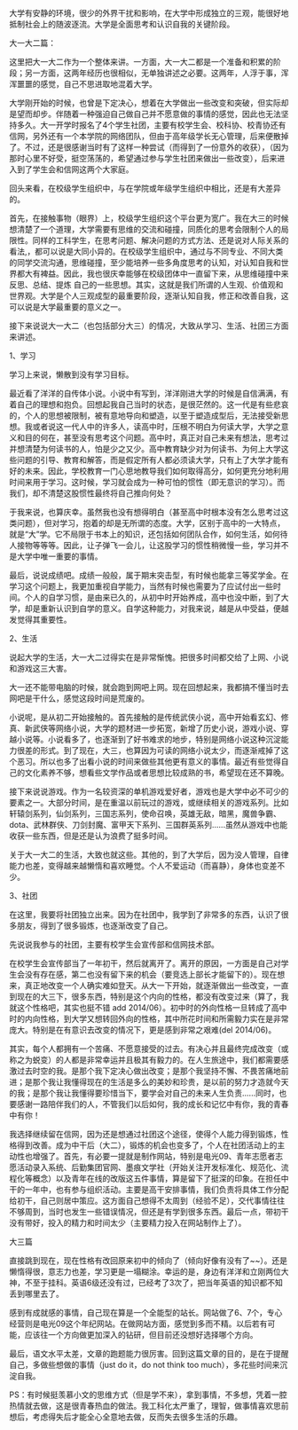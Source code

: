 大学有安静的环境，很少的外界干扰和影响，在大学中形成独立的三观，能很好地抵制社会上的随波逐流。大学是全面思考和认识自我的关键阶段。

大一大二篇：

这里把大一大二作为一个整体来讲。一方面，大一大二都是一个准备和积累的阶段；另一方面，这两年经历也很相似，无单独讲述之必要。这两年，人浮于事，浑浑噩噩的感觉，自己不思进取地混着大学。

大学刚开始的时候，也曾是下定决心，想着在大学做出一些改变和突破，但实际却是望而却步。伴随着一种强迫自己做自己并不愿意做的事情的感觉，因此也无法坚持多久。大一开学时报名了4个学生社团，主要有校学生会、校科协、校青协还有信网，另外还有一个本学院的网络团队，但由于高年级学长无心管理，后来便散掉了。不过，还是很感谢当时有了这样一种尝试（而得到了一份意外的收获），（因为那时心里不好受，挺空荡荡的，希望通过参与学生社团来做出一些改变），后来进入到了学生会和信网这两个大家庭。

回头来看，在校级学生组织中，与在学院或年级学生组织中相比，还是有大差异的。

首先，在接触事物（眼界）上，校级学生组织这个平台更为宽广。我在大三的时候想清楚了一个道理，大学需要有思维的交流和碰撞，同质化的思考会限制个人的局限性。同样的工科学生，在思考问题、解决问题的方式方法、还是说对人际关系的看法,，都可以说是大同小异的。在校级学生组织中，通过与不同专业、不同大类的同学交流沟通，思维碰撞，至少能培养一些多角度思考的认知，对认知自我和世界都大有裨益。因此，我也很庆幸能够在校级团体中一直留下来，从思维碰撞中来 反思、总结、提炼 自己的一些思想。其实，这就是我们所谓的人生观、价值观和世界观。大学是个人三观成型的最重要阶段，逐渐认知自我，修正和改善自我，这可以说是大学最重要的意义之一。

接下来说说大一大二（也包括部分大三）的情况，大致从学习、生活、社团三方面来讲述。

1、学习

学习上来说，懒散到没有学习目标。

最近看了洋洋的自传体小说。小说中有写到，洋洋刚进大学的时候是自信满满，有着自己的理想和抱负。回想起我自己当时的状态，是很茫然的。这一代是有些悲哀的，个人的思想被限制，被有意地导向和塑造，以至于塑造成型后，无法接受新思想。我或者说这一代人中的许多人，读高中时，压根不明白为何读大学，大学之意义和目的何在，甚至没有思考这个问题。高中时，真正对自己未来有想法，思考过并想清楚为何读书的人，怕是少之又少。高中教育缺少对为何读书、为何上大学这些问题的引导、教育和解答，而是假定所有人都必须读大学，只有上了大学才能有好的未来。因此，学校教育一门心思地教导我们如何取得高分，如何更充分地利用时间来用于学习。这时候，学习就会成为一种可怕的惯性（即无意识的学习）。而我们，却不清楚这股惯性最终将自己推向何处？

于我来说，也算庆幸。虽然我也没有想得明白（甚至高中时根本没有怎么思考过这类问题），但对学习，抱着的却是无所谓的态度。大学，区别于高中的一大特点，就是“大”学。它不局限于书本上的知识，还包括如何团队合作，如何生活，如何待人接物等等等。因此，让子弹飞一会儿，让这股学习的惯性稍微慢一些，学习并不是大学中唯一重要的事情。

最后，说说成绩吧。成绩一般般，属于期末突击型，有时候也能拿三等奖学金。在学习这个问题上，我更加重视自学能力，当然有时候也需要为了应试付出一些时间。个人的自学习惯，是由来已久的，从初中时开始养成，高中也没中断，到了大学，却是重新认识到自学的意义。自学这种能力，对我来说，越是从中受益，便越发觉得其重要性。

2、生活

说起大学的生活，大一大二过得实在是非常惭愧。把很多时间都交给了上网、小说和游戏这三大害。

大一还不能带电脑的时候，就会跑到网吧上网。现在回想起来，我都搞不懂当时去网吧是干什么，感觉这段时间是荒废的。

小说呢，是从初二开始接触的。首先接触的是传统武侠小说，高中开始看玄幻、修真、新武侠等网络小说，大学的题材进一步拓宽，新增了历史小说，游戏小说、穿越小说等。小说看多了，也逐渐到了好书难求的地步，特别是网络小说这种沉淀能力很差的形式。到了现在，大三，也算因为可读的网络小说太少，而逐渐戒掉了这个恶习。所以也多了出看小说的时间来做些其他更有意义的事情。最近有些觉得自己的文化素养不够，想看些文学作品或者思想比较成熟的书，希望现在还不算晚。

接下来说说游戏。作为一名较资深的单机游戏爱好者，游戏也是大学中必不可少的要素之一。大部分时间，是在重温以前玩过的游戏，或继续相关的游戏系列。比如轩辕剑系列，仙剑系列，三国志系列，使命召唤，英雄无敌，暗黑，魔兽争霸、dota、武林群侠、刀剑封魔、富甲天下系列、三国群英系列......虽然从游戏中也能收获一些东西，但是还是认为浪费了挺多时间。

关于大一大二的生活，大致也就这些。其他的，到了大学后，因为没人管理，自律能力也差，变得越来越懒惰和喜欢睡觉。个人不爱运动（而喜静），身体也变差不少。

3、社团

在这里，我要将社团独立出来。因为在社团中，我学到了非常多的东西，认识了很多朋友，得到了很多锻炼，也逐渐改变了自己。

先说说我参与的社团，主要有校学生会宣传部和信网技术部。

在校学生会宣传部当了一年初干，然后就离开了。离开的原因，一方面是自己对学生会没有存在感，第二也没有留下来的机会（要竞选上部长才能留下的）。现在想来，真正地改变一个人确实难如登天。从大一下开始，就逐渐做出一些改变，一直到现在的大三下，很多东西，特别是这个内向的性格，都没有改变过来（算了，我就这个性格吧，其实也挺不错 add 2014/06）。初中时的外向性格一旦转成了高中时的内向性格，到大学又想转回外向的性格，其中所花时间和所需毅力实在是非常庞大。特别是在有意识去改变的情况下，更是感到非常之艰难(del 2014/06)。

其实，每个人都拥有一个苦痛、不愿意接受的过去。有决心并且最终完成改变（或称之为蜕变）的人都是非常幸运并且极其有毅力的。在人生旅途中，我们都需要感激过去时空的我。是那个我下定决心做出改变；是那个我坚持不懈、不畏苦痛地前进；是那个我让我懂得现在的生活是多么的美妙和珍贵，是以前的努力才造就今天的我；是那个我让我懂得要珍惜当下，要学会对自己的未来人生负责......同时，也要感谢一路陪伴我们的人，不管我们以后如何，我的成长和记忆中有你，我的青春中有你！

我选择继续留在信网，因为还是想通过社团这个途径，使得个人能力得到锻炼，性格得到改善。成为中干后（大二），锻炼的机会也变多了，个人在社团活动上的主动性也增强了。首先，有必要一提就是制作网站，特别是电光09、青年志愿者志愿活动录入系统、后勤集团官网、墨痕文学社（开始关注开发标准化、规范化、流程化等概念）以及青年在线的改版这五件事情，算是留下了挺深的印象。在担任中干的一年中，也有参与组织活动。主要是高干安排事情，我们负责将具体工作分配给初干，自己则居中策应。这方面自己想得不太周到（经验不足），交代事情往往不够周到，当时也发生一些错误情况，但还是有学到很多东西。最后一点，带初干没有带好，投入的精力和时间太少（主要精力投入在网站制作上了）。

大三篇

直接跳到现在，现在性格有改回原来初中的倾向了（倾向好像有没有了~~）。还是懒惰得很，意志力也差，学习更是一塌糊涂。幸运的是，身边有洋洋和立刚两位大神，不至于挂科。英语6级还没有过，已经考了3次了，把当年英语的知识都不知丢到哪里去了。

感到有成就感的事情，自己现在算是一个全能型的站长。网站做了6、7个，专心经营则是电光09这个年纪网站。在做网站方面，感觉到多而不精。以后若有可能，应该往一个方向做更加深入的钻研，但目前还没想好选择哪个方向。

最后，语文水平太差，文章的跑题能力很厉害。回到这篇文章的目的，是在于提醒自己，多做些想做的事情（just do it，do not think too much），多花些时间来沉淀自我。

PS：有时候挺羡慕小文的思维方式（但是学不来），拿到事情，不多想，凭着一腔热情就去做，这是很青春热血的做法。我工科化太严重了，理智，做事情喜欢思前想后，考虑得失后才能全心全意地去做，反而失去很多生活的乐趣。